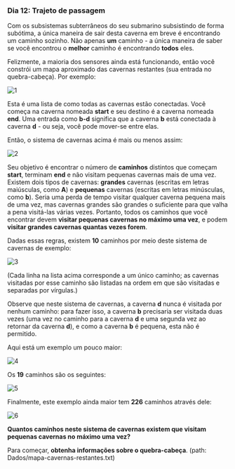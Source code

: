 ### Dia 12: Trajeto de passagem

Com os subsistemas subterrâneos do seu submarino subsistindo de forma subótima, a única maneira de sair desta caverna em breve é encontrando um caminho sozinho. Não apenas **um** caminho - a única maneira de saber se você encontrou o **melhor** caminho é encontrando **todos** eles.

Felizmente, a maioria dos sensores ainda está funcionando, então você constrói um mapa aproximado das cavernas restantes (sua entrada no quebra-cabeça). Por exemplo:

![1](https://user-images.githubusercontent.com/57911863/146995216-6647d64e-c5c4-4956-a7f1-2b5544320a22.png)

Esta é uma lista de como todas as cavernas estão conectadas. Você começa na caverna nomeada **start** e seu destino é a caverna nomeada **end**. Uma entrada como **b-d** significa que a caverna **b** está conectada à caverna **d** - ou seja, você pode mover-se entre elas.

Então, o sistema de cavernas acima é mais ou menos assim:

![2](https://user-images.githubusercontent.com/57911863/146995228-a11c68bd-51c9-42fc-9029-f5eac3f4cc80.png)

Seu objetivo é encontrar o número de **caminhos** distintos que começam **start**, terminam **end** e não visitam pequenas cavernas mais de uma vez. Existem dois tipos de cavernas: **grandes** cavernas (escritas em letras maiúsculas, como **A**) e **pequenas** cavernas (escritas em letras minúsculas, como **b**). Seria uma perda de tempo visitar qualquer caverna pequena mais de uma vez, mas cavernas grandes são grandes o suficiente para que valha a pena visitá-las várias vezes. Portanto, todos os caminhos que você encontrar devem **visitar pequenas cavernas no máximo uma vez**, e podem **visitar grandes cavernas quantas vezes forem**.

Dadas essas regras, existem **10** caminhos por meio deste sistema de cavernas de exemplo:

![3](https://user-images.githubusercontent.com/57911863/146995249-e1c4fdff-2fd2-42cc-ac21-c695a4d06f96.png)

(Cada linha na lista acima corresponde a um único caminho; as cavernas visitadas por esse caminho são listadas na ordem em que são visitadas e separadas por vírgulas.)

Observe que neste sistema de cavernas, a caverna **d** nunca é visitada por nenhum caminho: para fazer isso, a caverna **b** precisaria ser visitada duas vezes (uma vez no caminho para a caverna **d** e uma segunda vez ao retornar da caverna **d**), e como a caverna **b** é pequena, esta não é permitido.

Aqui está um exemplo um pouco maior:

![4](https://user-images.githubusercontent.com/57911863/146995259-9efc1616-147d-4ac3-ba34-988e4c6abdf4.png)

Os **19** caminhos são os seguintes:

![5](https://user-images.githubusercontent.com/57911863/146995278-907607eb-2198-4f9c-87ed-5bc9e7633b65.png)

Finalmente, este exemplo ainda maior tem **226** caminhos através dele:

![6](https://user-images.githubusercontent.com/57911863/146995285-592e854a-5a88-4673-9b2d-4f1e6b12c7c4.png)

**Quantos caminhos neste sistema de cavernas existem que visitam pequenas cavernas no máximo uma vez?**

Para começar, **obtenha informações sobre o quebra-cabeça**. (path: Dados/mapa-cavernas-restantes.txt)
